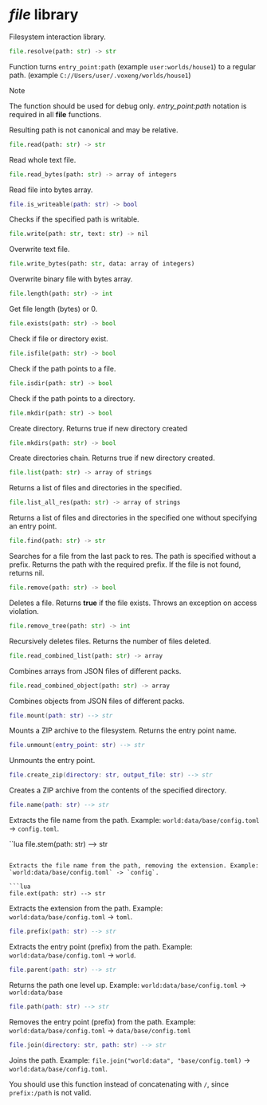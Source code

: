 # *file* library

Filesystem interaction library.

```python
file.resolve(path: str) -> str
```

Function turns `entry_point:path` (example `user:worlds/house1`) to a regular path. (example `C://Users/user/.voxeng/worlds/house1`)

> [!NOTE]
> The function should be used for debug only. *entry_point:path* notation is required in all **file** functions.

Resulting path is not canonical and may be relative.

```python
file.read(path: str) -> str
```

Read whole text file.

```python
file.read_bytes(path: str) -> array of integers
```

Read file into bytes array.

```lua
file.is_writeable(path: str) -> bool
```

Checks if the specified path is writable.

```python
file.write(path: str, text: str) -> nil
```

Overwrite text file.

```python
file.write_bytes(path: str, data: array of integers)
```

Overwrite binary file with bytes array.

```python
file.length(path: str) -> int
```

Get file length (bytes) or 0.

```python
file.exists(path: str) -> bool
```

Check if file or directory exist.

```python
file.isfile(path: str) -> bool
```

Check if the path points to a file.

```python
file.isdir(path: str) -> bool
```

Check if the path points to a directory.

```python
file.mkdir(path: str) -> bool
```

Create directory. Returns true if new directory created

```python
file.mkdirs(path: str) -> bool
```

Create directories chain. Returns true if new directory created.

```python
file.list(path: str) -> array of strings
```

Returns a list of files and directories in the specified.

```python
file.list_all_res(path: str) -> array of strings
```

Returns a list of files and directories in the specified one without specifying an entry point.

```python
file.find(path: str) -> str
```

Searches for a file from the last pack to res. The path is specified without a prefix. Returns the path with the required prefix. If the file is not found, returns nil.

```python
file.remove(path: str) -> bool
```

Deletes a file. Returns **true** if the file exists. Throws an exception on access violation.

```python
file.remove_tree(path: str) -> int
```

Recursively deletes files. Returns the number of files deleted.

```python
file.read_combined_list(path: str) -> array
```

Combines arrays from JSON files of different packs.

```python
file.read_combined_object(path: str) -> array
```

Combines objects from JSON files of different packs.

```lua
file.mount(path: str) --> str
```

Mounts a ZIP archive to the filesystem. Returns the entry point name.

```lua
file.unmount(entry_point: str) --> str
```

Unmounts the entry point.

```lua
file.create_zip(directory: str, output_file: str) --> str
```

Creates a ZIP archive from the contents of the specified directory.

```lua
file.name(path: str) --> str
```

Extracts the file name from the path. Example: `world:data/base/config.toml` -> `config.toml`.

``lua
file.stem(path: str) --> str
```

Extracts the file name from the path, removing the extension. Example: `world:data/base/config.toml` -> `config`.

```lua
file.ext(path: str) --> str
```

Extracts the extension from the path. Example: `world:data/base/config.toml` -> `toml`.

```lua
file.prefix(path: str) --> str
```

Extracts the entry point (prefix) from the path. Example: `world:data/base/config.toml` -> `world`.

```lua
file.parent(path: str) --> str
```

Returns the path one level up. Example: `world:data/base/config.toml` -> `world:data/base`

```lua
file.path(path: str) --> str
```

Removes the entry point (prefix) from the path. Example: `world:data/base/config.toml` -> `data/base/config.toml`

```lua
file.join(directory: str, path: str) --> str
```

Joins the path. Example: `file.join("world:data", "base/config.toml)` -> `world:data/base/config.toml`.

You should use this function instead of concatenating with `/`, since `prefix:/path` is not valid.
